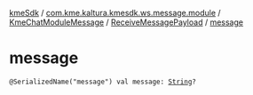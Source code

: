[kmeSdk](../../../index.md) / [com.kme.kaltura.kmesdk.ws.message.module](../../index.md) / [KmeChatModuleMessage](../index.md) / [ReceiveMessagePayload](index.md) / [message](./message.md)

# message

`@SerializedName("message") val message: `[`String`](https://kotlinlang.org/api/latest/jvm/stdlib/kotlin/-string/index.html)`?`
